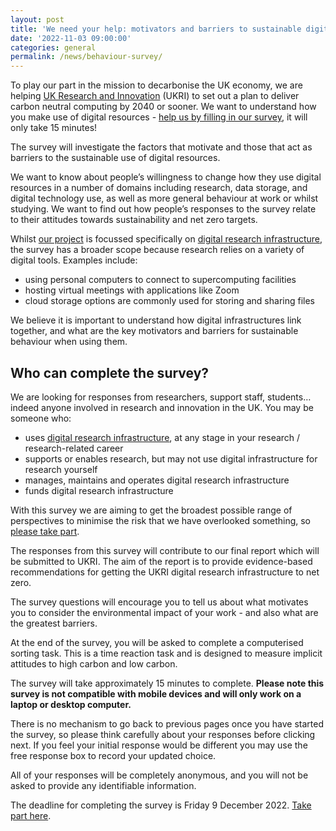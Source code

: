 ```yaml
---
layout: post
title: 'We need your help: motivators and barriers to sustainable digital research infrastructure survey'
date: '2022-11-03 09:00:00'
categories: general
permalink: /news/behaviour-survey/
---
```


To play our part in the mission to decarbonise the UK economy, we are helping [UK Research and Innovation](https://www.ukri.org/) (UKRI) to set out a plan to deliver carbon neutral computing by 2040 or sooner. We want to understand how you make use of digital resources - [help us by filling in our survey](https://edgehillpsychology.eu.qualtrics.com/jfe/form/SV_erqaYxB9f2Y7bXU), it will only take 15 minutes!

The survey will investigate the factors that motivate and those that act as barriers to the sustainable use of digital resources. 

We want to know about people’s willingness to change how they use digital resources in a number of domains including research, data storage, and digital technology use, as well as more general behaviour at work or whilst studying. We want to find out how people’s responses to the survey relate to their attitudes towards sustainability and net zero targets. 

Whilst [our project](https://net-zero-dri.ceda.ac.uk/scope/) is focussed specifically on [digital research infrastructure](https://www.ukri.org/what-we-offer/creating-world-class-research-and-innovation-infrastructure/digital-research-infrastructure/), the survey has a broader scope because research relies on a variety of digital tools. Examples include: 
* using personal computers to connect to supercomputing facilities
* hosting virtual meetings with applications like Zoom
* cloud storage options are commonly used for storing and sharing files

We believe it is important to understand how digital infrastructures link together, and what are the key motivators and barriers for sustainable behaviour when using them. 

## Who can complete the survey?
We are looking for responses from researchers, support staff, students… indeed anyone involved in research and innovation in the UK. You may be someone who:
* uses [digital research infrastructure](https://www.ukri.org/what-we-offer/creating-world-class-research-and-innovation-infrastructure/digital-research-infrastructure/), at any stage in your research / research-related career 
* supports or enables research, but may not use digital infrastructure for research yourself
* manages, maintains and operates digital research infrastructure 
* funds digital research infrastructure 

With this survey we are aiming to get the broadest possible range of perspectives to minimise the risk that we have overlooked something, so [please take part](https://edgehillpsychology.eu.qualtrics.com/jfe/form/SV_erqaYxB9f2Y7bXU).

The responses from this survey will contribute to our final report which will be submitted to UKRI. The aim of the report is to provide evidence-based recommendations for getting the UKRI digital research infrastructure to net zero. 

The survey questions will encourage you to tell us about what motivates you to consider the environmental impact of your work - and also what are the greatest barriers. 

At the end of the survey, you will be asked to complete a computerised sorting task. This is a time reaction task and is designed to measure implicit attitudes to high carbon and low carbon. 

The survey will take approximately 15 minutes to complete. **Please note this survey is not compatible with mobile devices and will only work on a laptop or desktop computer.** 

There is no mechanism to go back to previous pages once you have started the survey, so please think carefully about your responses before clicking next. If you feel your initial response would be different you may use the free response box to record your updated choice.

All of your responses will be completely anonymous, and you will not be asked to provide any identifiable information.

The deadline for completing the survey is Friday 9 December 2022. [Take part here](https://edgehillpsychology.eu.qualtrics.com/jfe/form/SV_erqaYxB9f2Y7bXU). 
